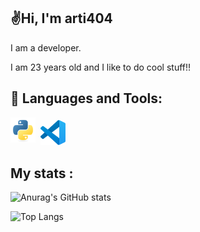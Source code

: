 ## ✌️Hi, I'm arti404

I am a developer.

I am 23 years old and I like to do cool stuff!!


## 🧰 Languages and Tools:
<p>
<img height="40" src="https://raw.githubusercontent.com/devicons/devicon/master/icons/python/python-original.svg">
<img src="https://raw.githubusercontent.com/github/explore/80688e429a7d4ef2fca1e82350fe8e3517d3494d/topics/visual-studio-code/visual-studio-code.png" alt="VS Code" height="40" style="vertical-align:top; margin:4px">
</p>




## My stats :
![Anurag's GitHub stats](https://github-readme-stats.vercel.app/api?username=arti404&show_icons=true&theme=merko)

![Top Langs](https://github-readme-stats.vercel.app/api/top-langs/?username=arti404&theme=tokyonight)
